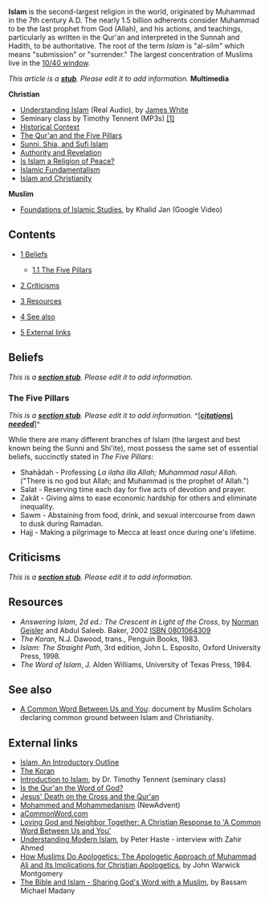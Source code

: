 **Islam** is the second-largest religion in the world, originated
by Muhammad in the 7th century A.D. The nearly 1.5 billion
adherents consider Muhammad to be the last prophet from God
(Allah), and his actions, and teachings, particularly as written in
the Qur'an and interpreted in the Sunnah and Hadith, to be
authoritative. The root of the term *Islam* is "al-silm" which
means "submission" or "surrender." The largest concentration of
Muslims live in the [10/40 window](10/40_window "10/40 window").

*This article is a **[stub](http://www.theopedia.com/Category:Theopedia_stubs "Category:Theopedia stubs")**. Please edit it to add information.*
**Multimedia**

**Christian**

-   [Understanding Islam](http://www.prbc.org/Sermons/02-05-06%20SS%20Understanding%20Islam.rm)
    (Real Audio), by [James White](James_White "James White")
-   Seminary class by Timothy Tennent (MP3s)
    [[1]](http://biblicaltraining.org/class.php?class=WM247)
-   [Historical Context](http://biblicaltraining.org/audio/WM247/islam_s_01.mp3)
-   [The Qur'an and the Five Pillars](http://biblicaltraining.org/audio/WM247/islam_s_02.mp3)
-   [Sunni, Shia, and Sufi Islam](http://biblicaltraining.org/audio/WM247/islam_s_03.mp3)
-   [Authority and Revelation](http://biblicaltraining.org/audio/WM247/islam_s_04.mp3)
-   [Is Islam a Religion of Peace?](http://biblicaltraining.org/audio/WM247/islam_s_05.mp3)
-   [Islamic Fundamentalism](http://biblicaltraining.org/audio/WM247/islam_s_06.mp3)
-   [Islam and Christianity](http://biblicaltraining.org/audio/WM247/islam_s_07.mp3)

**Muslim**

-   [Foundations of Islamic Studies](http://video.google.com/videosearch?q=Foundations+of+Islamic+Studies&emb=0#q=%22Foundations%20of%20Islamic%20Studies%20part%22&emb=0),
    by Khalid Jan (Google Video)

## Contents

-   [1 Beliefs](#Beliefs)
    -   [1.1 The Five Pillars](#The_Five_Pillars)

-   [2 Criticisms](#Criticisms)
-   [3 Resources](#Resources)
-   [4 See also](#See_also)
-   [5 External links](#External_links)

## Beliefs

*This is a **[section stub](http://www.theopedia.com/Category:Theopedia_sectionstubs "Category:Theopedia sectionstubs")**. Please edit it to add information.*
### The Five Pillars

*This is a **[section stub](http://www.theopedia.com/Category:Theopedia_sectionstubs "Category:Theopedia sectionstubs")**. Please edit it to add information.*
^[***[citations\ needed](http://www.theopedia.com/Theopedia:Writing_guide#Reference_your_work\ "Theopedia:Writing\ guide")***]^

While there are many different branches of Islam (the largest and
best known being the Sunni and Shi'ite), most possess the same set
of essential beliefs, succinctly stated in *The Five Pillars*:

-   Shahādah - Professing
    *La ilaha illa Allah; Muhammad rasul Allah.* ("There is no god but
    Allah; and Muhammad is the prophet of Allah.")
-   Salat - Reserving time each day for five acts of devotion and
    prayer.
-   Zakât - Giving alms to ease economic hardship for others and
    eliminate inequality.
-   Sawm - Abstaining from food, drink, and sexual intercourse from
    dawn to dusk during Ramadan.
-   Hajj - Making a pilgrimage to Mecca at least once during one's
    lifetime.

## Criticisms

*This is a **[section stub](http://www.theopedia.com/Category:Theopedia_sectionstubs "Category:Theopedia sectionstubs")**. Please edit it to add information.*
## Resources

-   *Answering Islam, 2d ed.: The Crescent in Light of the Cross*,
    by [Norman Geisler](Norman_Geisler "Norman Geisler") and Abdul
    Saleeb. Baker, 2002
    [ISBN 0801064309](http://www.theopedia.com/Special:BookSources/0801064309)
-   *The Koran*, N.J. Dawood, trans., Penguin Books, 1983.
-   *Islam: The Straight Path*, 3rd edition, John L. Esposito,
    Oxford University Press, 1998.
-   *The Word of Islam*, J. Alden Williams, University of Texas
    Press, 1984.

## See also

-   [A Common Word Between Us and You](A_Common_Word "A Common Word"):
    document by Muslim Scholars declaring common ground between Islam
    and Christianity.

## External links

-   [Islam, An Introductory Outline](http://rbvincent.com/Islamout.htm)
-   [The Koran](http://www.hti.umich.edu/k/koran/)
-   [Introduction to Islam](http://biblicaltraining.org/classes/islam/frame.html),
    by Dr. Timothy Tennent (seminary class)
-   [Is the Qur'an the Word of God?](http://www.bible-quran.com/book/)
-   [Jesus' Death on the Cross and the Qur'an](http://www.bible-quran.com/book/jesus-death-cross/)
-   [Mohammed and Mohammedanism](http://www.newadvent.org/cathen/10424a.htm)
    (NewAdvent)
-   [aCommonWord.com](http://www.acommonword.com/)
-   [Loving God and Neighbor Together: A Christian Response to 'A Common Word Between Us and You'](http://www.yale.edu/divinity/news/071016_news_loving.shtml)
-   [Understanding Modern Islam](http://reformedperspectives.org/newfiles/pet_hastie/PT.Haste.modern.islam.html),
    by Peter Haste - interview with Zahir Ahmed
-   [How Muslims Do Apologetics: The Apologetic Approach of Muhammad Ali and Its Implications for Christian Apologetics](http://www.mtio.com/articles/bissar59.htm),
    by John Warwick Montgomery
-   [The Bible and Islam - Sharing God's Word with a Muslim](http://www.reformedevangelist.com/media/The_Bible_and_Islam.pdf),
    by Bassam Michael Madany



